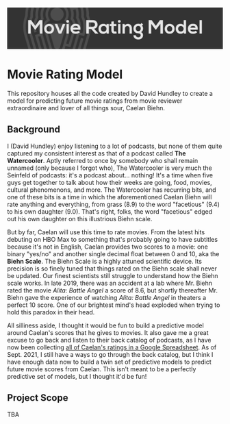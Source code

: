![](docs/images/github-banner.png)

# Movie Rating Model
This repository houses all the code created by David Hundley to create a model for predicting future movie ratings from movie reviewer extraordinaire and lover of all things sour, Caelan Biehn.



## Background
I (David Hundley) enjoy listening to a lot of podcasts, but none of them quite captured my consistent interest as that of a podcast called **The Watercooler**. Aptly referred to once by somebody who shall remain unnamed (only because I forgot who), The Watercooler is very much the Seinfeld of podcasts: it's a podcast about... nothing! It's a time when five guys get together to talk about how their weeks are going, food, movies, cultural phenomenons, and more. The Watercooler has recurring bits, and one of these bits is a time in which the aforementioned Caelan Biehn will rate anything and everything, from grass (8.9) to the word "facetious" (9.4) to his own daughter (9.0). That's right, folks, the word "facetious" edged out his own daughter on this illustrious Biehn scale.

But by far, Caelan will use this time to rate movies. From the latest hits debuting on HBO Max to something that's probably going to have subtitles because it's not in English, Caelan provides two scores to a movie: one binary "yes/no" and another single decimal float between 0 and 10, aka the **Biehn Scale**. The Biehn Scale is a highly attuned scientific device. Its precision is so finely tuned that things rated on the Biehn scale shall never be updated. Our finest scientists still struggle to understand how the Biehn scale works. In late 2019, there was an accident at a lab where Mr. Biehn rated the movie *Alita: Battle Angel* a score of 8.6, but shortly thereafter Mr. Biehn gave the experience of watching *Alita: Battle Angel* in theaters a perfect 10 score. One of our brightest mind's head exploded when trying to hold this paradox in their head.

All silliness aside, I thought it would be fun to build a predictive model around Caelan's scores that he gives to movies. It also gave me a great excuse to go back and listen to their back catalog of podcasts, as I have now been collecting [all of Caelan's ratings in a Google Spreadsheet](https://docs.google.com/spreadsheets/d/1-8tdDUtm0iBrCdCRAsYCw2KOimecrHcmsnL-aqG-l0E/edit?usp=sharing). As of Sept. 2021, I still have a ways to go through the back catalog, but I think I have enough data now to build a twin set of predictive models to predict future movie scores from Caelan. This isn't meant to be a perfectly predictive set of models, but I thought it'd be fun!



## Project Scope
TBA
